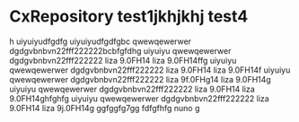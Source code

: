 # CxRepository test1jkhjkhj test4

h
uiyuiyudfgdfg uiyuiyudfgdfgbc
qwewqewerwer dgdgvbnbvn22fff222222bcbfgfdhg
uiyuiyu qwewqewerwer dgdgvbnbvn22fff222222 liza 9.0FH14 liza 9.0FH14ffg
uiyuiyu qwewqewerwer dgdgvbnbvn22fff222222 liza 9.0FH14 liza 9.0FH14f
uiyuiyu qwewqewerwer dgdgvbnbvn22fff222222 liza 9f.0FHg14 liza 9.0FH14g
uiyuiyu qwewqewerwer dgdgvbnbvn22fff222222 liza 9.0FH14 liza 9.0FH14ghfghfg
uiyuiyu qwewqewerwer dgdgvbnbvn22fff222222 liza 9.0FH14 liza 9j.0FH14g
ggfggfg7gg
fdfgfhfg
nuno  g
